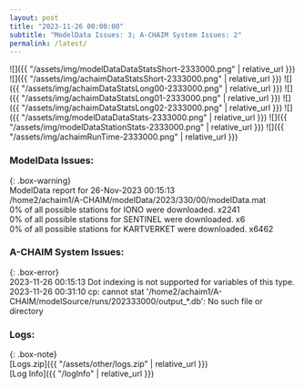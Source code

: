 ```yaml
---
layout: post
title: "2023-11-26 00:00:00"
subtitle: "ModelData Issues: 3; A-CHAIM System Issues: 2"
permalink: /latest/
---
```


![]({{ "/assets/img/modelDataDataStatsShort-2333000.png" | relative_url }})
![]({{ "/assets/img/achaimDataStatsShort-2333000.png" | relative_url }})
![]({{ "/assets/img/achaimDataStatsLong00-2333000.png" | relative_url }})
![]({{ "/assets/img/achaimDataStatsLong01-2333000.png" | relative_url }})
![]({{ "/assets/img/achaimDataStatsLong02-2333000.png" | relative_url }})
![]({{ "/assets/img/modelDataDataStats-2333000.png" | relative_url }})
![]({{ "/assets/img/modelDataStationStats-2333000.png" | relative_url }})
![]({{ "/assets/img/achaimRunTime-2333000.png" | relative_url }})


### ModelData Issues:  
  
{: .box-warning}  
 ModelData report for 26-Nov-2023 00:15:13   
 /home2/achaim1/A-CHAIM/modelData/2023/330/00/modelData.mat   
 0% of all possible stations for IONO were downloaded. x2241   
 0% of all possible stations for SENTINEL were downloaded. x6   
 0% of all possible stations for KARTVERKET were downloaded. x6462   
  
### A-CHAIM System Issues:  
  
{: .box-error}  
2023-11-26 00:15:13 Dot indexing is not supported for variables of this type.  
2023-11-26 00:31:10 cp: cannot stat '/home2/achaim1/A-CHAIM/modelSource/runs/202333000/output_*.db': No such file or directory  

### Logs:  
  
{: .box-note}  
[Logs.zip]({{ "/assets/other/logs.zip" | relative_url }})  
[Log Info]({{ "/logInfo" | relative_url }})  
